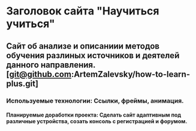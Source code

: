 # Заголовок сайта "Научиться учиться"
## Сайт об анализе и описаниии методов обучения разлиных источников и деятелей данного направления. [git@github.com:ArtemZalevsky/how-to-learn-plus.git]
### Используемые технологии: Ссылки, фреймы, анимация.
#### Планируемые доработки проекта: Сделать сайт адаптивным под различные устройства, созать консоль с регистрацией и форумом.